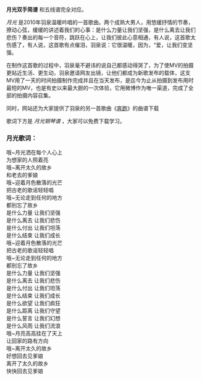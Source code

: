 

**月光双手简谱** 和五线谱完全对应。

_月光_
是2010年羽泉温暖吟唱的一首歌曲。两个成熟大男人，用悠缓抒情的节奏，撩动心弦，缓缓的讲述着我们的心事：是什么力量让我们坚强，是什么离去让我们悲伤？奏出的每一个音符，跳跃在心上，让我们彼此心意相通，有人说，这首歌太伤感了，有人说，这首歌有点催泪，羽泉说：它很温暖，因为，“爱，让我们变坚强。

在制作这首歌的过程中，羽泉毫不避讳的说自己都感动得哭了，为了使MV的拍摄更贴近生活、更生动，羽泉邀请网友出镜，让他们都成为新歌发布的载体，这支MV用了一天的时间拍摄制作完成并且在当天发布，是迄今为止从拍摄到发布用时最短的MV，也是有史以来最大胆的一次体验，它用微博作为唯一渠道，完成了全部的拍摄内容召集。

同时，网站还为大家提供了羽泉的另一首歌曲《[奔跑](Music-1915-奔跑-羽泉.html "奔跑")》的曲谱下载

歌词下方是 _月光钢琴谱_ ，大家可以免费下载学习。

### 月光歌词：

哦~月光洒在每个人心上  
为想家的人照着亮  
哦~离开太久的故乡  
和老去的爹娘  
哦~迎着月色散落的光芒  
把古老的歌谣轻轻唱  
哦~无论走到任何的地方  
都别忘了故乡  
是什么力量 让我们坚强  
是什么离去 让我们悲伤  
是什么付出 让我们坦荡  
是什么结束 让我们成长  
哦~迎着月色散落的光芒  
把古老的歌谣轻轻唱  
哦~无论走到任何的地方  
都别忘了故乡  
是什么力量 让我们坚强  
是什么离去 让我们悲伤  
是什么付出 让我们坦荡  
是什么结束 让我们成长  
是什么欲望 让我们疯狂  
是什么距离 让我们守望  
是什么誓言 让我们幻想  
是什么风雨 让我们流浪  
哦~月亮高高挂在了天上  
让回家的路有方向  
哦~离开太久的故乡  
好想回去见爹娘  
离开了太久的故乡  
快快回去见爹娘

